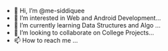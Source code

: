 - 👋 Hi, I’m @me-siddiquee
- 👀 I’m interested in Web and Android Development...
- 🌱 I’m currently learning Data Structures and Algo ...
- 💞️ I’m looking to collaborate on College Projects...
- 📫 How to reach me ...

<!---
me-siddiquee/me-siddiquee is a ✨ special ✨ repository because its `README.md` (this file) appears on your GitHub profile.
You can click the Preview link to take a look at your changes.
--->
